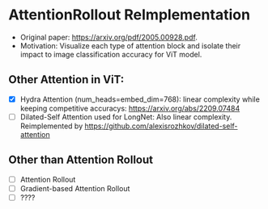 # AttentionRollout ReImplementation
- Original paper: https://arxiv.org/pdf/2005.00928.pdf. 
- Motivation: Visualize each type of attention block and isolate their impact to image classification accuracy for ViT model.

     
## Other Attention in ViT:
- [x] Hydra Attention (num_heads=embed_dim=768):  linear complexity while keeping competitive accuracys: https://arxiv.org/abs/2209.07484
- [ ] Dilated-Self Attention used for LongNet: Also linear complexity. Reimplemented by https://github.com/alexisrozhkov/dilated-self-attention  
          
## Other than Attention Rollout
- [ ] Attention Rollout
- [ ] Gradient-based Attention Rollout
- [ ] ????
